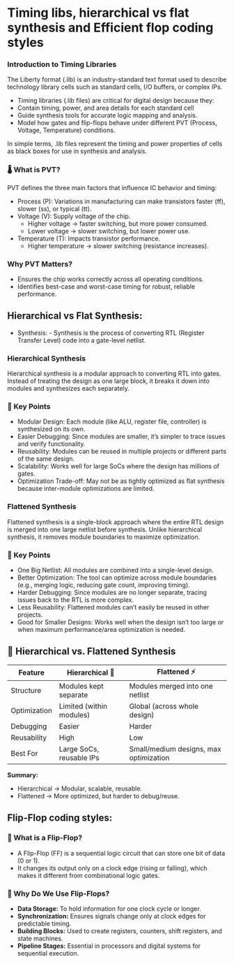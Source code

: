 # Timing libs, hierarchical vs flat synthesis and Efficient flop coding styles

### Introduction to Timing Libraries
The Liberty format (.lib) is an industry-standard text format used to describe technology library cells such as standard cells, I/O buffers, or complex IPs.

- Timing libraries (.lib files) are critical for digital design because they:
- Contain timing, power, and area details for each standard cell
- Guide synthesis tools for accurate logic mapping and analysis.
- Model how gates and flip-flops behave under different PVT (Process, Voltage, Temperature) conditions.

In simple terms, .lib files represent the timing and power properties of cells as black boxes for use in synthesis and analysis.

### 🌡 What is PVT?
PVT defines the three main factors that influence IC behavior and timing:
- Process (P): Variations in manufacturing can make transistors faster (ff), slower (ss), or typical (tt).
- Voltage (V): Supply voltage of the chip.
    - Higher voltage → faster switching, but more power consumed.
    - Lower voltage → slower switching, but lower power use.
- Temperature (T): Impacts transistor performance.
    - Higher temperature → slower switching (resistance increases).
### Why PVT Matters?
- Ensures the chip works correctly across all operating conditions.
- Identifies best-case and worst-case timing for robust, reliable performance.


## Hierarchical vs Flat Synthesis:
- Synthesis:
      - Synthesis is the process of converting RTL (Register Transfer Level) code into a gate-level netlist.

### Hierarchical Synthesis
Hierarchical synthesis is a modular approach to converting RTL into gates. Instead of treating the design as one large block, it breaks it down into modules and synthesizes each separately.

### 🔑 Key Points
- Modular Design: Each module (like ALU, register file, controller) is synthesized on its own.
- Easier Debugging: Since modules are smaller, it’s simpler to trace issues and verify functionality.
- Reusability: Modules can be reused in multiple projects or different parts of the same design.
- Scalability: Works well for large SoCs where the design has millions of gates.
- Optimization Trade-off: May not be as tightly optimized as flat synthesis because inter-module optimizations are limited.


### Flattened Synthesis
Flattened synthesis is a single-block approach where the entire RTL design is merged into one large netlist before synthesis. Unlike hierarchical synthesis, it removes module boundaries to maximize optimization.

### 🔑 Key Points
- One Big Netlist: All modules are combined into a single-level design.
- Better Optimization: The tool can optimize across module boundaries (e.g., merging logic, reducing gate count, improving timing).
- Harder Debugging: Since modules are no longer separate, tracing issues back to the RTL is more complex.
- Less Reusability: Flattened modules can’t easily be reused in other projects.
- Good for Smaller Designs: Works well when the design isn’t too large or when maximum performance/area optimization is needed.

## 🔀 Hierarchical vs. Flattened Synthesis  

| Feature        | Hierarchical 🧩              | Flattened ⚡                  |
|----------------|-----------------------------|-------------------------------|
| Structure      | Modules kept separate       | Modules merged into one netlist |
| Optimization   | Limited (within modules)    | Global (across whole design)   |
| Debugging      | Easier                      | Harder                        |
| Reusability    | High                        | Low                           |
| Best For       | Large SoCs, reusable IPs    | Small/medium designs, max optimization |

**Summary:**  
- Hierarchical → Modular, scalable, reusable.  
- Flattened → More optimized, but harder to debug/reuse.

## Flip-Flop coding styles:
### 📌 What is a Flip-Flop?
- A Flip-Flop (FF) is a sequential logic circuit that can store one bit of data (0 or 1).
- It changes its output only on a clock edge (rising or falling), which makes it different from combinational logic gates.

### 🔑 Why Do We Use Flip-Flops?
- **Data Storage:** To hold information for one clock cycle or longer.
- **Synchronization:** Ensures signals change only at clock edges for predictable timing.
- **Building Blocks:** Used to create registers, counters, shift registers, and state machines.
- **Pipeline Stages:** Essential in processors and digital systems for sequential execution.


